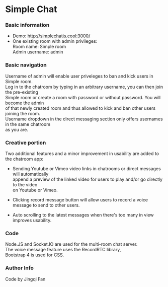 # Simple Chat #

### Basic information ###
* Demo: http://simplechatis.cool:3000/
* One existing room with admin privileges:  
Room name: Simple room  
Admin username: admin
### Basic navigation ###
Username of admin will enable user priveleges to ban and kick users in Simple room.  
Log in to the chatroom by typing in an arbitrary username, you can then join the pre-existing  
Simple room or create a room with password or without password. You will become the admin  
of that newly created room and thus allowed to kick and ban other users joining the room.  
Username dropdown in the direct messaging section only offers usernames in the same chatroom  
as you are.  
### Creative portion ###
Two additional features and a minor improvement in usability are added to the chatroom app:  

* Sending Youtube or Vimeo video links in chatrooms or direct messages will automatically  
append a preview of the linked video for users to play and/or go directly to the video  
on Youtube or Vimeo.

* Clicking record message button will allow users to record a voice message to send to other users.  
* Auto scrolling to the latest messages when there's too many in view improves usability.

### Code ###
Node.JS and Socket.IO are used for the multi-room chat server.  
The voice message feature uses the RecordRTC library,  
Bootstrap 4 is used for CSS.

### Author Info ###
Code by Jingqi Fan  
